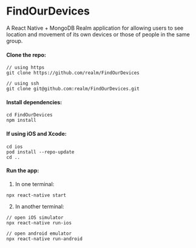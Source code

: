 # FindOurDevices

A React Native + MongoDB Realm application for allowing users to see location and movement of its own devices or those of people in the same group.

#### Clone the repo:

```
// using https
git clone https://github.com/realm/FindOurDevices

// using ssh
git clone git@github.com:realm/FindOurDevices.git
```

#### Install dependencies:

```
cd FindOurDevices
npm install
```

#### If using iOS and Xcode:

```
cd ios
pod install --repo-update
cd ..
```

#### Run the app:

1. In one terminal:
```
npx react-native start
```

2. In another terminal:
```
// open iOS simulator
npx react-native run-ios

// open android emulator
npx react-native run-android
```
